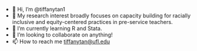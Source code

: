 - 👋 Hi, I’m @tiffanytan1
- 👀 My research interest broadly focuses on capacity building for racially inclusive and equity-centered practices in pre-service teachers. 
- 🌱 I’m currently learning R and Stata. 
- 💞️ I’m looking to collaborate on anything!
- 📫 How to reach me tiffanytan@ufl.edu

<!---
tiffanytan1/tiffanytan1 is a ✨ special ✨ repository because its `README.md` (this file) appears on your GitHub profile.
You can click the Preview link to take a look at your changes.
--->

